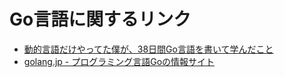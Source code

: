 # Go言語に関するリンク

* [動的言語だけやってた僕が、38日間Go言語を書いて学んだこと](http://qiita.com/suin/items/22662f43b6a6e8728798)
* [golang.jp - プログラミング言語Goの情報サイト](http://golang.jp/)
